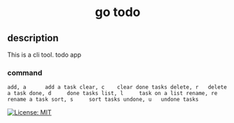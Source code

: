 <h1 align="center">go todo</h1>

## description
This is a cli tool. todo app

### command
`
add, a      add a task
clear, c    clear done tasks
delete, r   delete a task
done, d     done tasks
list, l     task on a list
rename, re  rename a task
sort, s     sort tasks
undone, u   undone tasks
`

<a href="LICENSE">
  <img src="https://img.shields.io/badge/license-MIT-blue.svg" alt="License: MIT">
</a>



